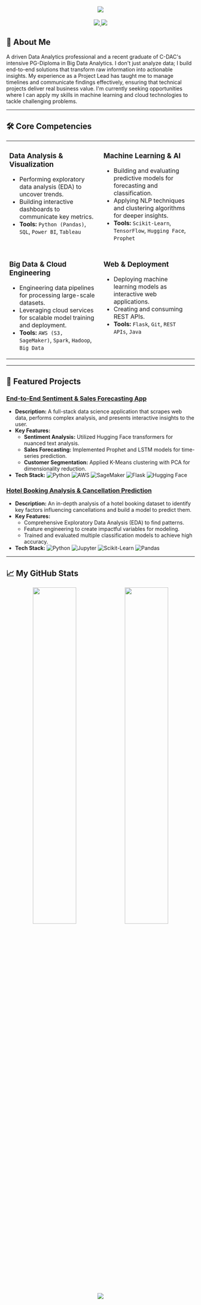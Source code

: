 <h1 align="center">
<img src="https://readme-typing-svg.herokuapp.com/?font=Fira+Code&size=32&pause=1000&center=true&vCenter=true&width=700&lines=Hey!+I'm+Siddhant+Sharma+%F0%9F%91%8B;Data+Analyst+|+Aspiring+Data+Scientist;Problem+Solver+through+Code+and+Data"/>
</h1>

<p align="center">
<a href="mailto:sharmasiddhant390@gmail.com">
<img src="https://img.shields.io/badge/Gmail-DB4437?style=for-the-badge&logo=gmail&logoColor=white" />
</a>
<a href="https://www.linkedin.com/in/siddhant-a/" target="_blank">
<img src="https://img.shields.io/badge/LinkedIn-0A66C2?style=for-the-badge&logo=linkedin&logoColor=white" />
</a>
</p>

## 🚀 About Me
A driven Data Analytics professional and a recent graduate of C-DAC's intensive PG-Diploma in Big Data Analytics. I don't just analyze data; I build end-to-end solutions that transform raw information into actionable insights. My experience as a Project Lead has taught me to manage timelines and communicate findings effectively, ensuring that technical projects deliver real business value. I'm currently seeking opportunities where I can apply my skills in machine learning and cloud technologies to tackle challenging problems.

---

## 🛠️ Core Competencies
<table>
<tr>
<td valign="top" width="50%">

### Data Analysis & Visualization
- Performing exploratory data analysis (EDA) to uncover trends.
- Building interactive dashboards to communicate key metrics.
- **Tools:** `Python (Pandas)`, `SQL`, `Power BI`, `Tableau`

</td>
<td valign="top" width="50%">

### Machine Learning & AI
- Building and evaluating predictive models for forecasting and classification.
- Applying NLP techniques and clustering algorithms for deeper insights.
- **Tools:** `Scikit-Learn`, `TensorFlow`, `Hugging Face`, `Prophet`

</td>
</tr>
<tr>
<td valign="top" width="50%">

### Big Data & Cloud Engineering
- Engineering data pipelines for processing large-scale datasets.
- Leveraging cloud services for scalable model training and deployment.
- **Tools:** `AWS (S3, SageMaker)`, `Spark`, `Hadoop`, `Big Data`

</td>
<td valign="top" width="50%">

### Web & Deployment
- Deploying machine learning models as interactive web applications.
- Creating and consuming REST APIs.
- **Tools:** `Flask`, `Git`, `REST APIs`, `Java`

</td>
</tr>
</table>

---

## 📂 Featured Projects

### [End-to-End Sentiment & Sales Forecasting App](https://github.com/sid-1111/SentimentAnalysisHuggingFace)
* **Description:** A full-stack data science application that scrapes web data, performs complex analysis, and presents interactive insights to the user.
* **Key Features:**
    - **Sentiment Analysis:** Utilized Hugging Face transformers for nuanced text analysis.
    - **Sales Forecasting:** Implemented Prophet and LSTM models for time-series prediction.
    - **Customer Segmentation:** Applied K-Means clustering with PCA for dimensionality reduction.
* **Tech Stack:**
    ![Python](https://img.shields.io/badge/Python-3776AB?style=for-the-badge&logo=python&logoColor=white)
    ![AWS](https://img.shields.io/badge/AWS-232F3E?style=for-the-badge&logo=amazon-aws&logoColor=white)
    ![SageMaker](https://img.shields.io/badge/SageMaker-FF9900?style=for-the-badge&logo=amazonaws&logoColor=white)
    ![Flask](https://img.shields.io/badge/Flask-000000?style=for-the-badge&logo=flask&logoColor=white)
    ![Hugging Face](https://img.shields.io/badge/Hugging%20Face-FFD21E?style=for-the-badge&logo=huggingface&logoColor=black)

### [Hotel Booking Analysis & Cancellation Prediction](https://github.com/sid-1111/case_study_hotelBooking)
* **Description:** An in-depth analysis of a hotel booking dataset to identify key factors influencing cancellations and build a model to predict them.
* **Key Features:**
    - Comprehensive Exploratory Data Analysis (EDA) to find patterns.
    - Feature engineering to create impactful variables for modeling.
    - Trained and evaluated multiple classification models to achieve high accuracy.
* **Tech Stack:**
    ![Python](https://img.shields.io/badge/Python-3776AB?style=for-the-badge&logo=python&logoColor=white)
    ![Jupyter](https://img.shields.io/badge/Jupyter-F37626?style=for-the-badge&logo=jupyter&logoColor=white)
    ![Scikit-Learn](https://img.shields.io/badge/Scikit--Learn-F7931E?style=for-the-badge&logo=scikitlearn&logoColor=white)
    ![Pandas](https://img.shields.io/badge/Pandas-150458?style=for-the-badge&logo=pandas&logoColor=white)

---

## 📈 My GitHub Stats

<p align="center">
  <img width="48%" src="https://github-readme-stats.vercel.app/api?username=sid-1111&show_icons=true&theme=tokyonight&hide_border=true" />
  <img width="48%" src="https://github-readme-stats.vercel.app/api/top-langs/?username=sid-1111&layout=compact&theme=tokyonight&hide_border=true" />
</p>

<p align="center">
  <img src="https://komarev.com/ghpvc/?username=sid-1111&label=Profile+Views&color=0e75b6&style=flat" />
</p>
